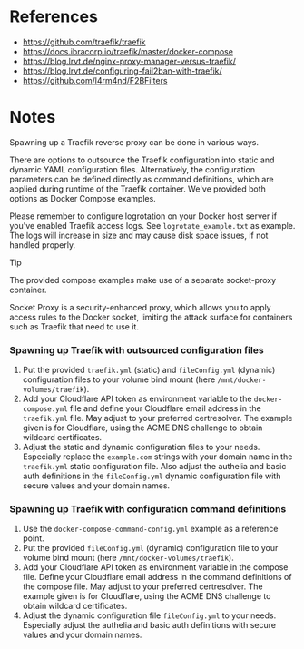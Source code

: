 # References

- https://github.com/traefik/traefik
- https://docs.ibracorp.io/traefik/master/docker-compose
- https://blog.lrvt.de/nginx-proxy-manager-versus-traefik/
- https://blog.lrvt.de/configuring-fail2ban-with-traefik/
- https://github.com/l4rm4nd/F2BFilters

# Notes

Spawning up a Traefik reverse proxy can be done in various ways. 

There are options to outsource the Traefik configuration into static and dynamic YAML configuration files. Alternatively, the configuration parameters can be defined directly as command definitions, which are applied during runtime of the Traefik container. We've provided both options as Docker Compose examples.

Please remember to configure logrotation on your Docker host server if you've enabled Traefik access logs. See `logrotate_example.txt` as example. The logs will increase in size and may cause disk space issues, if not handled properly.

> [!TIP]
> The provided compose examples make use of a separate socket-proxy container.
> 
> Socket Proxy is a security-enhanced proxy, which allows you to apply access rules to the Docker socket, limiting the attack surface for containers such as Traefik that need to use it.

### Spawning up Traefik with outsourced configuration files

1. Put the provided `traefik.yml` (static) and `fileConfig.yml` (dynamic) configuration files to your volume bind mount (here `/mnt/docker-volumes/traefik`). 
2. Add your Cloudflare API token as environment variable to the `docker-compose.yml` file and define your Cloudflare email address in the `traefik.yml` file. May adjust to your preferred certresolver. The example given is for Cloudflare, using the ACME DNS challenge to obtain wildcard certificates.
3. Adjust the static and dynamic configuration files to your needs. Especially replace the `example.com` strings with your domain name in the `traefik.yml` static configuration file. Also adjust the authelia and basic auth definitions in the `fileConfig.yml` dynamic configuration file with secure values and your domain names.

### Spawning up Traefik with configuration command definitions

1. Use the `docker-compose-command-config.yml` example as a reference point.
2. Put the provided `fileConfig.yml` (dynamic) configuration file to your volume bind mount (here `/mnt/docker-volumes/traefik`).
3. Add your Cloudflare API token as environment variable in the compose file. Define your Cloudflare email address in the command definitions of the compose file. May adjust to your preferred certresolver. The example given is for Cloudflare, using the ACME DNS challenge to obtain wildcard certificates.
4. Adjust the dynamic configuration file `fileConfig.yml` to your needs. Especially adjust the authelia and basic auth definitions with secure values and your domain names.
